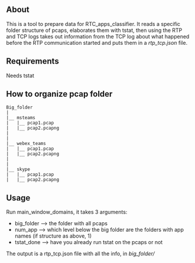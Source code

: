 ## About

This is a tool to prepare data for RTC_apps_classifier.
It reads a specific folder structure of pcaps, elaborates them with tstat, then using the RTP and TCP logs takes out information from the TCP log about what happened before the RTP communication started and puts them in a *rtp_tcp.json* file.

## Requirements
Needs tstat

## How to organize pcap folder

```
Big_folder
|
|__ msteams
|   |__ pcap1.pcap
|   |__ pcap2.pcapng
|
|
|__ webex_teams
|   |__ pcap1.pcap
|   |__ pcap2.pcapng
|
|
|__ skype
|   |__ pcap1.pcap
|   |__ pcap2.pcapng
```
 

## Usage
Run main_window_domains, it takes 3 arguments:
* big_folder --> the folder with all pcaps
* num_app --> which level below the big folder are the folders with app names (if structure as above, 1)
* tstat_done --> have you already run tstat on the pcaps or not

The output is a rtp_tcp.json file with all the info, in *big_folder/*
